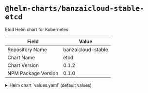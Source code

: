 # `@helm-charts/banzaicloud-stable-etcd`

Etcd Helm chart for Kubernetes

| Field               | Value              |
| ------------------- | ------------------ |
| Repository Name     | banzaicloud-stable |
| Chart Name          | etcd               |
| Chart Version       | 0.1.2              |
| NPM Package Version | 0.1.0              |

<details>

<summary>Helm chart `values.yaml` (default values)</summary>

```yaml
etcd:
  cluster:
    name: etcd-cluster
    size: 3
    version: v3.2.9
    ## etcd cluster pod specific values
    pod:
      ## Antiaffinity for etcd pod assignment
      ## Ref: https://kubernetes.io/docs/concepts/configuration/assign-pod-node/#affinity-and-anti-affinity
      ##
      antiAffinity: false
      resources:
        limits:
          cpu: 100m
          memory: 128Mi
        requests:
          cpu: 100m
          memory: 128Mi
      ## Node labels for etcd pod assignment
      ## Ref: https://kubernetes.io/docs/user-guide/node-selection/
      ##
      nodeSelector: {}
```

</details>
